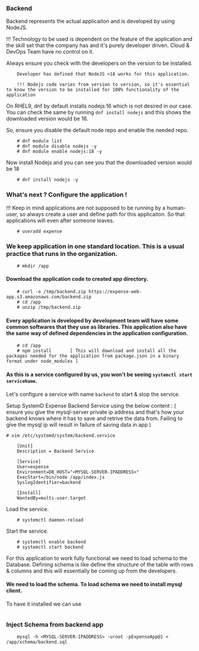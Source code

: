 ### Backend

Backend represents the actual applicaiton and is developed by using NodeJS.

!!! Technology to be used is dependent on the feature of the application and the skill set that the company has and it's purely developer driven. Cloud & DevOps Team have no control on it.

Always ensure you check with the developers on the version to be installed.

```
    Developer has defined that NodeJS >18 works for this application. 

    !!! Nodejs code varies from version to version, so it's essential to know the version to be installed for 100% functionality of the application
```

On RHEL9, dnf by default installs nodejs:16 which is not desired in our case. You can check the same by running `dnf install nodejs` and this shows the downloaded version would be 16.

So, ensure you disable the default node repo and enable the needed repo.


```
    # dnf module list 
    # dnf module disable nodejs -y
    # dnf module enable nodejs:18 -y 
```

Now install Nodejs and you can see you that the downloaded version would be 18 

```
    # dnf install nodejs -y
```


### What's next ? Configure the application !

!!! Keep in mind applications are not supposed to be running by a human-user, so always create a user and define path for this applicaiton. So that applications will even after someone leaves.

```
    # useradd expense
```

### We keep application in one standard location. This is a usual practice that runs in the organization.

```
    # mkdir /app 
```


#### Download the application code to created app directory.

```
    # curl -o /tmp/backend.zip https://expense-web-app.s3.amazonaws.com/backend.zip 
    # cd /app 
    # unzip /tmp/backend.zip
```

#### Every application is developed by development team will have some common softwares that they use as libraries. This application also have the same way of defined dependencies in the application configuration.

```
    # cd /app 
    # npm install       [ This will download and install all the packages needed for the application from package.json in a binary format under node_modules ]
```

#### As this is a service configured by us, you won't be seeing `systemctl start serviceName`.

Let's configure a service with name `backend` to start & stop the service.

Setup SystemD Expense Backend Service using the below content :  ( ensure you give the mysql-server private ip address and that's how your backend knows where it has to save and retrive the data from. Failing to give the mysql ip will result in failure of saving data in app )

    # vim /etc/systemd/system/backend.service

```
    [Unit]
    Description = Backend Service

    [Service]
    User=expense
    Environment=DB_HOST="<MYSQL-SERVER-IPADDRESS>"
    ExecStart=/bin/node /app/index.js
    SyslogIdentifier=backend

    [Install]
    WantedBy=multi-user.target
```

Load the service.

```
    # systemctl daemon-reload
```

Start the service.
```
    # systemctl enable backend 
    # systemctl start backend
```

For this application to work fully functional we need to load schema to the Database. Defining schema is like define the structure of the table with rows & columns and this will essentially be coming up from the developers.

#### We need to load the schema. To load schema we need to install mysql client.

To have it installed we can use

``` # dnf install mysql -y 
```

### Inject Schema from backend app 

```
    mysql -h <MYSQL-SERVER-IPADDRESS> -uroot -pExpenseApp@1 < /app/schema/backend.sql 
```


